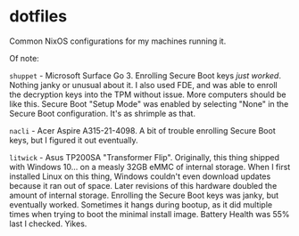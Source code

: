 # dotfiles
Common NixOS configurations for my machines running it.

Of note:

`shuppet` - Microsoft Surface Go 3. Enrolling Secure Boot keys *just worked*. Nothing janky or unusual about it. I also used FDE, and was able to enroll the decryption keys into the TPM without issue. More computers should be like this. Secure Boot "Setup Mode" was enabled by selecting "None" in the Secure Boot configuration. It's as shrimple as that.

`nacli` - Acer Aspire A315-21-4098. A bit of trouble enrolling Secure Boot keys, but I figured it out eventually.

`litwick` - Asus TP200SA "Transformer Flip". Originally, this thing shipped with Windows 10... on a measly 32GB eMMC of internal storage. When I first installed Linux on this thing, Windows couldn't even download updates because it ran out of space. Later revisions of this hardware doubled the amount of internal storage. Enrolling the Secure Boot keys was janky, but eventually worked. Sometimes it hangs during bootup, as it did multiple times when trying to boot the minimal install image. Battery Health was 55% last I checked. Yikes.